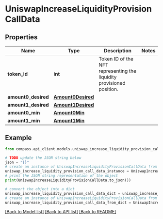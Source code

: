 # UniswapIncreaseLiquidityProvisionCallData


## Properties

Name | Type | Description | Notes
------------ | ------------- | ------------- | -------------
**token_id** | **int** | Token ID of the NFT representing the liquidity provisioned position. | 
**amount0_desired** | [**Amount0Desired**](Amount0Desired.md) |  | 
**amount1_desired** | [**Amount1Desired**](Amount1Desired.md) |  | 
**amount0_min** | [**Amount0Min**](Amount0Min.md) |  | 
**amount1_min** | [**Amount1Min**](Amount1Min.md) |  | 

## Example

```python
from compass.api_client.models.uniswap_increase_liquidity_provision_call_data import UniswapIncreaseLiquidityProvisionCallData

# TODO update the JSON string below
json = "{}"
# create an instance of UniswapIncreaseLiquidityProvisionCallData from a JSON string
uniswap_increase_liquidity_provision_call_data_instance = UniswapIncreaseLiquidityProvisionCallData.from_json(json)
# print the JSON string representation of the object
print(UniswapIncreaseLiquidityProvisionCallData.to_json())

# convert the object into a dict
uniswap_increase_liquidity_provision_call_data_dict = uniswap_increase_liquidity_provision_call_data_instance.to_dict()
# create an instance of UniswapIncreaseLiquidityProvisionCallData from a dict
uniswap_increase_liquidity_provision_call_data_from_dict = UniswapIncreaseLiquidityProvisionCallData.from_dict(uniswap_increase_liquidity_provision_call_data_dict)
```
[[Back to Model list]](../README.md#documentation-for-models) [[Back to API list]](../README.md#documentation-for-api-endpoints) [[Back to README]](../README.md)


